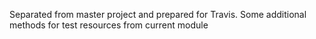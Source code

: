 Separated from master project and prepared for Travis.  Some additional methods for test resources from current module